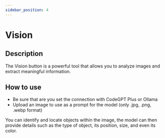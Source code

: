 ```yaml
---
sidebar_position: 4
---
```



# Vision
## Description

The Vision button is a powerful tool that allows you to analyze images and extract meaningful information. 

## How to use

- Be sure that are you set the connection with CodeGPT Plus or Ollama
- Upload an image to use as a prompt for the model (only .jpg, .png, .webp format)

You can identify and locate objects within the image, the model can then provide details such as the type of object, its position, size, and even its color.





